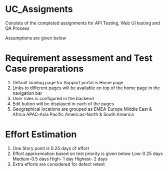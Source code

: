 # UC_Assigments
Consists of the completed assignments for API Testing, Web UI testing and QA Process

Assumptions are given below

Requirement assessment and Test Case preparations
=================================================
1. Default landing page for Support portal is Home page
2. Links to different pages will be available on top of the home page in the navigation bar
3. User roles is configured in the backend
4. Edit button will be displayed in each of the pages 
5. Geographical locations are grouped as
	EMEA-Europe Middle East & Africa
	APAC-Asia Pacific
	Americas-North & South America

Effort Estimation
=================
1. One Story point is 0.25 days of effort
2. Effort approximation based on test priority is given below
		Low-0.25 days
		Medium-0.5 days
		High- 1 day
		Highest- 2 days
3. Extra efforts are considered for defect retest
